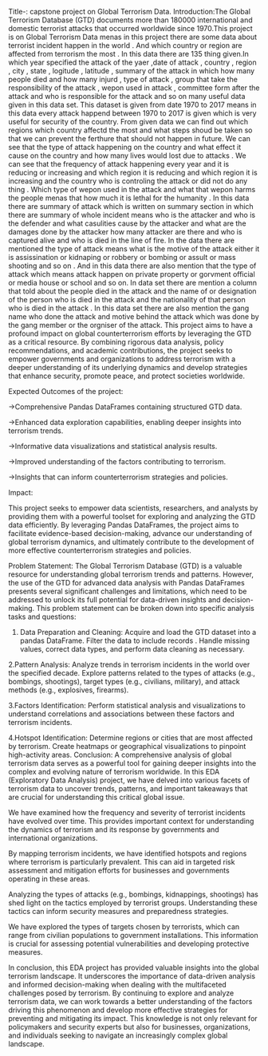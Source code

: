   Title-: capstone project on  Global Terrorism Data.
  Introduction:The Global Terrorism Database (GTD) documents more than 180000 international and domestic terrorist attacks that occurred worldwide since 1970.This project is on Global Terrorism Data menas in this project there are some data about terrorist incident happen in the world . And which country or region are affected from terrorism the most . In this data there are 135 thing given.In which year specified the attack of the yaer ,date of attack , country , region , city , state , logitude , latitude , summary of the attack in which how many people died and how many injurd , type of attack , group that take the responsibility of the attack , wepon used in attack , committee form after the attack and who is responsible for the attack and so on many useful data given in this data set. This dataset is given from date 1970 to 2017 means in this data every attack happend between 1970 to 2017 is given which is very useful for security of the country. From given data we can find out which regions which country affectd the most and what steps shoud be taken so that we can prevent the ferthure that should not happen in future. We can see that the type of attack happening on the country and what effect it cause on the country and how many lives would lost due to attacks . We can see that the frequency of attack happening every year and it is reducing or increasing and which region it is reducing and which region it is increasing and the country who is controling the attack or did not do any thing . Which type of wepon used in the attack and what that wepon harms the people menas that how much it is lethal for the humanity . In this data there are summary of attack which is written on summary section in which there are summary of whole incident means who is the attacker and who is the defender and what casulities cause by the attacker and what are the damages done by the attacker how many attacker are there and who is captured alive and who is died in the line of fire. In the data there are mentioned the type of attack means what is the motive of the attack either it is assissination or kidnaping or robbery or bombing or assult or mass shooting and so on . And in this data there are also mention that the type of attack which means attack happen on private property or gorvment official or media house or school and so on. In data set there are mention a column that told about the people died in the attack and the name of or designation of the person who is died in the attack and the nationality of that person who is died in the attack . In this data set there are also mention the gang name who done the attack and motive behind the attack which was done by the gang member or the orgniser of the attack. This project aims to have a profound impact on global counterterrorism efforts by leveraging the GTD as a critical resource. By combining rigorous data analysis, policy recommendations, and academic contributions, the project seeks to empower governments and organizations to address terrorism with a deeper understanding of its underlying dynamics and develop strategies that enhance security, promote peace, and protect societies worldwide.

Expected Outcomes of the project:

->Comprehensive Pandas DataFrames containing structured GTD data.

->Enhanced data exploration capabilities, enabling deeper insights into terrorism trends.

->Informative data visualizations and statistical analysis results.

->Improved understanding of the factors contributing to terrorism.

->Insights that can inform counterterrorism strategies and policies.

Impact:

This project seeks to empower data scientists, researchers, and analysts by providing them with a powerful toolset for exploring and analyzing the GTD data efficiently. By leveraging Pandas DataFrames, the project aims to facilitate evidence-based decision-making, advance our understanding of global terrorism dynamics, and ultimately contribute to the development of more effective counterterrorism strategies and policies.


Problem Statement:
The Global Terrorism Database (GTD) is a valuable resource for understanding global terrorism trends and patterns. However, the use of the GTD for advanced data analysis with Pandas DataFrames presents several significant challenges and limitations, which need to be addressed to unlock its full potential for data-driven insights and decision-making. This problem statement can be broken down into specific analysis tasks and questions:

1. Data Preparation and Cleaning: Acquire and load the GTD dataset into a pandas DataFrame. Filter the data to include records . Handle missing values, correct data types, and perform data cleaning as necessary.

2.Pattern Analysis: Analyze trends in terrorism incidents in the world over the specified decade. Explore patterns related to the types of attacks (e.g., bombings, shootings), target types (e.g., civilians, military), and attack methods (e.g., explosives, firearms).

3.Factors Identification: Perform statistical analysis and visualizations to understand correlations and associations between these factors and terrorism incidents.

4.Hotspot Identification: Determine regions or cities that are most affected by terrorism. Create heatmaps or geographical visualizations to pinpoint high-activity areas.
Conclusion:
A comprehensive analysis of global terrorism data serves as a powerful tool for gaining deeper insights into the complex and evolving nature of terrorism worldwide. In this EDA (Exploratory Data Analysis) project, we have delved into various facets of terrorism data to uncover trends, patterns, and important takeaways that are crucial for understanding this critical global issue.

We have examined how the frequency and severity of terrorist incidents have evolved over time. This provides important context for understanding the dynamics of terrorism and its response by governments and international organizations.

By mapping terrorism incidents, we have identified hotspots and regions where terrorism is particularly prevalent. This can aid in targeted risk assessment and mitigation efforts for businesses and governments operating in these areas.

Analyzing the types of attacks (e.g., bombings, kidnappings, shootings) has shed light on the tactics employed by terrorist groups. Understanding these tactics can inform security measures and preparedness strategies.

We have explored the types of targets chosen by terrorists, which can range from civilian populations to government installations. This information is crucial for assessing potential vulnerabilities and developing protective measures.

In conclusion, this EDA project has provided valuable insights into the global terrorism landscape. It underscores the importance of data-driven analysis and informed decision-making when dealing with the multifaceted challenges posed by terrorism. By continuing to explore and analyze terrorism data, we can work towards a better understanding of the factors driving this phenomenon and develop more effective strategies for preventing and mitigating its impact. This knowledge is not only relevant for policymakers and security experts but also for businesses, organizations, and individuals seeking to navigate an increasingly complex global landscape.
